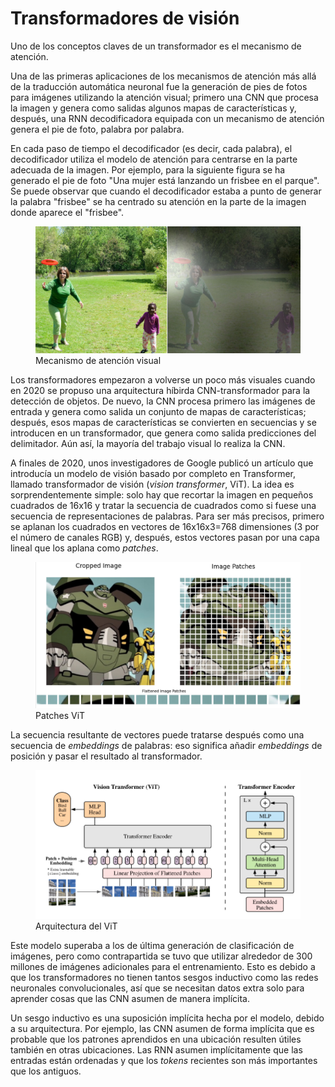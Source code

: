 # Transformadores de visión
Uno de los conceptos claves de un transformador es el mecanismo de atención.

Una de las primeras aplicaciones de los mecanismos de atención más allá de la traducción automática neuronal fue la generación de pies de fotos para imágenes utilizando la atención visual; primero una CNN que procesa la imagen y genera como salidas algunos mapas de características y, después, una RNN decodificadora equipada con un mecanismo de atención genera el pie de foto, palabra por palabra.

En cada paso de tiempo el decodificador (es decir, cada palabra), el decodificador utiliza el modelo de atención para centrarse en la parte adecuada de la imagen. Por ejemplo, para la siguiente figura se ha generado el pie de foto "Una mujer está lanzando un frisbee en el parque". Se puede observar que cuando el decodificador estaba a punto de generar la palabra "frisbee" se ha centrado su atención en la parte de la imagen donde aparece el "frisbee".

<figure style="align: center;">
    <img src="./images/vit1.png">
    <figcaption>Mecanismo de atención visual</figcaption>
</figure>

Los transformadores empezaron a volverse un poco más visuales cuando en 2020 se propuso una arquitectura híbirda CNN-transformador para la detección de objetos. De nuevo, la CNN procesa primero las imágenes de entrada y genera como salida un conjunto de mapas de características; después, esos mapas de características se convierten en secuencias y se introducen en un transformador, que genera como salida predicciones del delimitador. Aún así, la mayoría del trabajo visual lo realiza la CNN.

A finales de 2020, unos investigadores de Google publicó un artículo que introducía un modelo de visión basado por completo en Transformer, llamado transformador de visión (*vision transformer*, ViT). La idea es sorprendentemente simple: solo hay que recortar la imagen en pequeños cuadrados de 16x16 y tratar la secuencia de cuadrados como si fuese una secuencia de representaciones de palabras. Para ser más precisos, primero se aplanan los cuadrados en vectores de 16x16x3=768 dimensiones (3 por el número de canales RGB) y, después, estos vectores pasan por una capa lineal que los aplana como *patches*.

<figure style="align: center;">
    <img src="./images/vit2.jpg">
    <figcaption>Patches ViT</figcaption>
</figure>

La secuencia resultante de vectores puede tratarse después como una secuencia de *embeddings* de palabras: eso significa añadir *embeddings* de posición y pasar el resultado al transformador. 

<figure style="align: center;">
    <img src="./images/vit3.png">
    <figcaption>Arquitectura del ViT</figcaption>
</figure>

Este modelo superaba a los de última generación de clasificación de imágenes, pero como contrapartida se tuvo que utilizar alrededor de 300 millones de imágenes adicionales para el entrenamiento. Esto es debido a que los transformadores no tienen tantos sesgos inductivo como las redes neuronales convolucionales, así que se necesitan datos extra solo para aprender cosas que las CNN asumen de manera implícita.

Un sesgo inductivo es una suposición implícita hecha por el modelo, debido a su arquitectura. Por ejemplo, las CNN asumen de forma implícita que es probable que los patrones aprendidos en una ubicación resulten útiles también en otras ubicaciones. Las RNN asumen implícitamente que las entradas están ordenadas y que los *tokens* recientes son más importantes que los antiguos.

